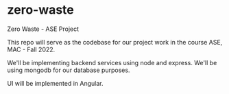 # zero-waste
Zero Waste - ASE Project

This repo will serve as the codebase for our project work in the course ASE, MAC - Fall 2022. 

We'll be implementing backend services using node and express. We'll be using mongodb for our database purposes.

UI will be implemented in Angular.
